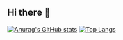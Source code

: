 ## Hi there 👋

<!--
**Mesono-xian/Mesono-xian** is a ✨ _special_ ✨ repository because its `README.md` (this file) appears on your GitHub profile.

Here are some ideas to get you started:

- 🔭 I’m currently working on ...
- 🌱 I’m currently learning ...
- 👯 I’m looking to collaborate on ...
- 🤔 I’m looking for help with ...
- 💬 Ask me about ...
- 📫 How to reach me: ...
- 😄 Pronouns: ...
- ⚡ Fun fact: ...
-->
[![Anurag's GitHub stats](https://github-readme-stats-kappa-two-20.vercel.app/api?username=anuraghazra)](https://github.com/anuraghazra/github-readme-stats)
[![Top Langs](https://github-readme-stats-kappa-two-20.vercel.app/api/top-langs/?username=Mesono-xian&layout=compact)](https://github.com/anuraghazra/github-readme-stats)

